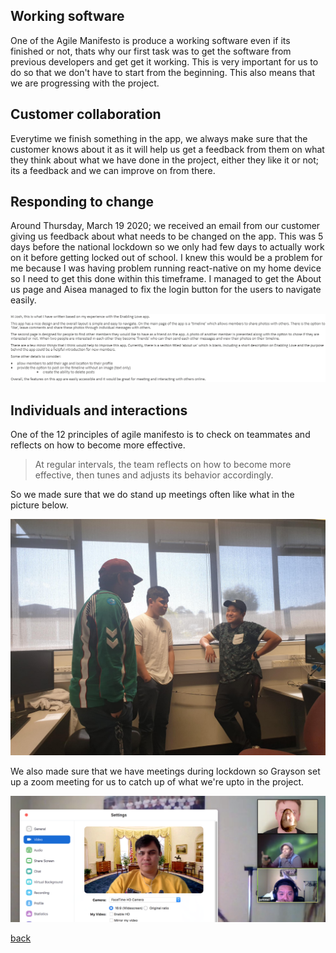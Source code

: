 ## Working software

One of the Agile Manifesto is produce a working software even if its finished or not, thats why our first task was to get the software from previous developers and get get it working. This is very important for us to do so that we don't have to start from the beginning. This also means that we are progressing with the project.

## Customer collaboration

Everytime we finish something in the app, we always make sure that the customer knows about it as it will help us get a feedback from them on what they think about what we have done in the project, either they like it or not; its a feedback and we can improve on from there.

## Responding to change

Around Thursday, March 19 2020; we received an email from our customer giving us feedback about what needs to be changed on the app. This was 5 days before the national lockdown so we only had few days to actually work on it before getting locked out of school. I knew this would be a problem for me because I was having problem running react-native on my home device so I need to get this done within this timeframe. I managed to get the About us page and Aisea managed to fix the login button for the users to navigate easily.

![feedback](https://github.com/amorjk1/Project-1/blob/master/assets/images/feedback.PNG?raw=true)

## Individuals and interactions

One of the 12 principles of agile manifesto is to check on teammates and reflects on how to become more effective.



>At regular intervals, the team reflects on how to become more effective, then tunes and adjusts its behavior accordingly.

So we made sure that we do stand up meetings often like what in the picture below.

![standup](https://github.com/amorjk1/Project-1/blob/master/assets/images/standupMeeting.png?raw=true)

We also made sure that we have meetings during lockdown so Grayson set up a zoom meeting for us to catch up of what we're upto in the project.

![zoom](https://github.com/amorjk1/Project-1/blob/master/assets/images/zoomMeeting.png?raw=true)




[back](./)